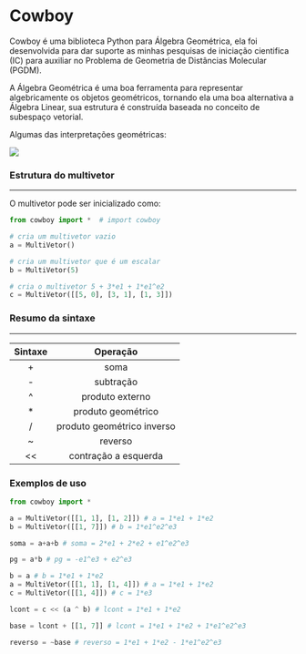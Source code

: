 # Cowboy

Cowboy é uma biblioteca Python para Álgebra Geométrica, ela foi desenvolvida para dar suporte as minhas pesquisas de iniciação cientifica (IC) para auxiliar no Problema de Geometria de Distâncias Molecular (PGDM).

A Álgebra Geométrica é uma boa ferramenta para representar algebricamente os objetos geométricos,  tornando ela uma boa alternativa a Álgebra Linear, sua estrutura é construída baseada no conceito de subespaço vetorial.

Algumas das interpretações geométricas:

![](https://upload.wikimedia.org/wikipedia/commons/2/27/N_vector_positive.svg)


### Estrutura do multivetor

----

O multivetor pode ser inicializado como:

```python
from cowboy import *  # import cowboy

# cria um multivetor vazio
a = MultiVetor()

# cria um multivetor que é um escalar
b = MultiVetor(5)

# cria o multivetor 5 + 3*e1 + 1*e1^e2
c = MultiVetor([[5, 0], [3, 1], [1, 3]])
```

### Resumo da sintaxe

-------

| Sintaxe  | Operação |
|:-:|:-:|
| + |  soma |
| - |  subtração |
|  ^ | produto externo |
| *  | produto geométrico |
| / | produto geométrico inverso |
| ~  | reverso |
| <<  | contração a esquerda |

### Exemplos de uso

```python
from cowboy import *

a = MultiVetor([[1, 1], [1, 2]]) # a = 1*e1 + 1*e2
b = MultiVetor([[1, 7]]) # b = 1*e1^e2^e3

soma = a+a+b # soma = 2*e1 + 2*e2 + e1^e2^e3

pg = a*b # pg = -e1^e3 + e2^e3

b = a # b = 1*e1 + 1*e2
a = MultiVetor([[1, 1], [1, 4]]) # a = 1*e1 + 1*e2
c = MultiVetor([[1, 4]]) # c = 1*e3

lcont = c << (a ^ b) # lcont = 1*e1 + 1*e2

base = lcont + [[1, 7]] # lcont = 1*e1 + 1*e2 + 1*e1^e2^e3

reverso = ~base # reverso = 1*e1 + 1*e2 - 1*e1^e2^e3

```

